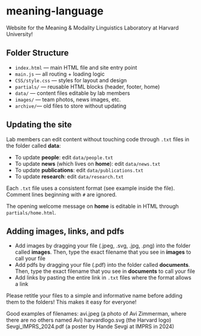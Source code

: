 # meaning-language

Website for the Meaning & Modality Linguistics Laboratory at Harvard University!

## Folder Structure

- `index.html` — main HTML file and site entry point
- `main.js` — all routing + loading logic
- `CSS/style.css` — styles for layout and design
- `partials/` — reusable HTML blocks (header, footer, home)
- `data/` — content files editable by lab members
- `images/` — team photos, news images, etc.
- `archive/`— old files to store without updating

## Updating the site

Lab members can edit content without touching code through `.txt` files in the folder called **data**:

- To update **people**: edit `data/people.txt`
- To update **news** (which lives on **home**): edit `data/news.txt`
- To update **publications**: edit `data/publications.txt`
- To update **research**: edit `data/research.txt`

Each `.txt` file uses a consistent format (see example inside the file). Comment lines beginning with `#` are ignored.

The opening welcome message on **home** is editable in HTML through `partials/home.html`.

## Adding images, links, and pdfs

- Add images by dragging your file (.jpeg, .svg, .jpg, .png) into the folder called **images**. Then, type the exact filename that you see in **images** to call your file
- Add pdfs by dragging your file (.pdf) into the folder called **documents**. Then, type the exact filename that you see in **documents** to call your file
- Add links by pasting the entire link in `.txt` files where the format allows a link

Please retitle your files to a simple and informative name before adding them to the folders! This makes it easy for everyone!

Good examples of filenames:
avi.jpeg (a photo of Avi Zimmerman, where there are no others named Avi)
harvardlogo.svg (the Harvard logo)
Sevgi_IMPRS_2024.pdf (a poster by Hande Sevgi at IMPRS in 2024)
